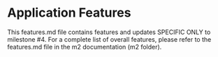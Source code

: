 # Application Features
This features.md file contains features and updates SPECIFIC ONLY to milestone #4. For a complete list of overall features, please refer to the features.md file in the m2 documentation (m2 folder).
